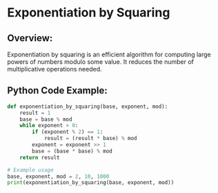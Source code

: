 # **Exponentiation by Squaring**

## **Overview:**
Exponentiation by squaring is an efficient algorithm for computing large powers of numbers modulo some value. It reduces the number of multiplicative operations needed.

## **Python Code Example:**

```python
def exponentiation_by_squaring(base, exponent, mod):
    result = 1
    base = base % mod
    while exponent > 0:
        if (exponent % 2) == 1:
            result = (result * base) % mod
        exponent = exponent >> 1
        base = (base * base) % mod
    return result

# Example usage
base, exponent, mod = 2, 10, 1000
print(exponentiation_by_squaring(base, exponent, mod))
```


